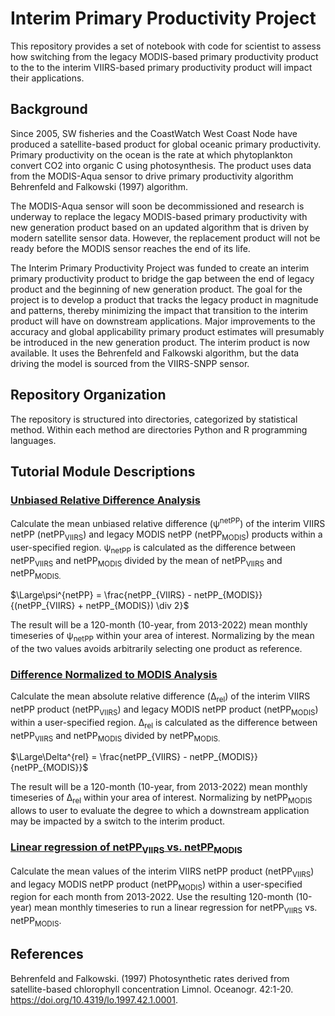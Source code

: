 # Interim Primary Productivity Project
This repository provides a set of notebook with code for scientist to assess how switching from the legacy MODIS-based primary productivity product to the to the interim VIIRS-based primary productivity product will impact their applications. 
## Background
Since 2005, SW fisheries and the CoastWatch West Coast Node have produced a satellite-based product for global oceanic primary productivity. Primary productivity on the ocean is the rate at which phytoplankton convert CO2 into organic C using photosynthesis. The product uses data from the MODIS-Aqua sensor to drive primary productivity algorithm Behrenfeld and Falkowski  (1997) algorithm.

The MODIS-Aqua sensor will soon be decommissioned and research is underway to replace the legacy MODIS-based primary productivity with new generation product based on an updated algorithm that is driven by modern satellite sensor data. However, the replacement product will not be ready before the MODIS sensor reaches the end of its life. 

The Interim Primary Productivity Project was funded to create an interim primary productivity product to bridge the gap between the end of legacy product and the beginning of new generation product. The goal for the project is to develop a product that tracks the legacy product in magnitude and patterns, thereby minimizing the impact that transition to the interim product will have on downstream applications. Major improvements to the accuracy and global applicability primary product estimates will presumably be introduced in the new generation product. The interim product is now available. It uses the Behrenfeld and Falkowski algorithm, but the data driving the model is sourced from the VIIRS-SNPP sensor.  

## Repository Organization

The repository is structured into directories, categorized by statistical method. Within each method are directories Python and R programming languages.

## Tutorial Module Descriptions

### [Unbiased Relative Difference Analysis](ERDDAP-basics)   
Calculate the mean unbiased relative difference (&psi;<sup>netPP</sup>) of the interim VIIRS netPP (netPP<sub>VIIRS</sub>) and legacy MODIS netPP (netPP<sub>MODIS</sub>) products within a user-specified region. &psi;<sub>netPP</sub> is calculated as the difference between netPP<sub>VIIRS</sub> and netPP<sub>MODIS</sub> divided by the mean of netPP<sub>VIIRS</sub> and netPP<sub>MODIS.  

$\Large\psi^{netPP} = \frac{netPP_{VIIRS} - netPP_{MODIS}}{(netPP_{VIIRS} + netPP_{MODIS}) \div 2}\$ 

The result will be a 120-month (10-year, from 2013-2022) mean monthly timeseries of &psi;<sub>netPP</sub> within your area of interest. Normalizing by the mean of the two values avoids arbitrarily selecting one product as reference. 

### [Difference Normalized to MODIS Analysis](netcdf-and-panoply-tutorial)   
Calculate the mean absolute relative difference (&Delta;<sub>rel</sub>) of the interim VIIRS netPP product (netPP<sub>VIIRS</sub>) and legacy MODIS netPP product (netPP<sub>MODIS</sub>) within a user-specified region. &Delta;<sub>rel</sub> is calculated as the difference between netPP<sub>VIIRS</sub> and netPP<sub>MODIS</sub> divided by netPP<sub>MODIS. 

$\Large\Delta^{rel} = \frac{netPP_{VIIRS} - netPP_{MODIS}}{netPP_{MODIS}}\$  

The result will be a 120-month (10-year, from 2013-2022) mean monthly timeseries of &Delta;<sub>rel</sub> within your area of interest. Normalizing by netPP<sub>MODIS</sub> allows to user to evaluate the degree to which a downstream application may be impacted by a switch to the interim product.

### [Linear regression of netPP<sub>VIIRS</sub> vs. netPP<sub>MODIS</sub>](Tutorial1-basics)  
Calculate the mean values of the interim VIIRS netPP product (netPP<sub>VIIRS</sub>) and legacy MODIS netPP product (netPP<sub>MODIS</sub>) within a user-specified region for each month from 2013-2022. Use the resulting 120-month (10-year) mean monthly timeseries to run a linear regression for netPP<sub>VIIRS</sub> vs. netPP<sub>MODIS</sub>.  

## References  
Behrenfeld and Falkowski. (1997) Photosynthetic rates derived from satellite-based chlorophyll concentration Limnol. Oceanogr. 42:1-20. https://doi.org/10.4319/lo.1997.42.1.0001.

